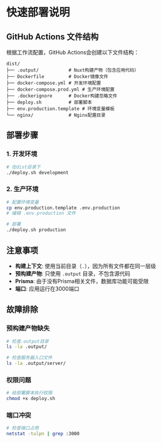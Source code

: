 # 快速部署说明

## GitHub Actions 文件结构

根据工作流配置，GitHub Actions会创建以下文件结构：

```
dist/
├── .output/           # Nuxt构建产物（包含应用代码）
├── Dockerfile         # Docker镜像文件
├── docker-compose.yml # 开发环境配置
├── docker-compose.prod.yml # 生产环境配置
├── .dockerignore      # Docker构建忽略文件
├── deploy.sh          # 部署脚本
├── env.production.template # 环境变量模板
└── nginx/             # Nginx配置目录
```

## 部署步骤

### 1. 开发环境
```bash
# 在dist目录下
./deploy.sh development
```

### 2. 生产环境
```bash
# 配置环境变量
cp env.production.template .env.production
# 编辑 .env.production 文件

# 部署
./deploy.sh production
```

## 注意事项

- **构建上下文**: 使用当前目录（`.`），因为所有文件都在同一层级
- **预构建产物**: 只使用 `.output` 目录，不包含源代码
- **Prisma**: 由于没有Prisma相关文件，数据库功能可能受限
- **端口**: 应用运行在3000端口

## 故障排除

### 预构建产物缺失
```bash
# 检查.output目录
ls -la .output/

# 检查服务器入口文件
ls -la .output/server/
```

### 权限问题
```bash
# 给部署脚本执行权限
chmod +x deploy.sh
```

### 端口冲突
```bash
# 检查端口占用
netstat -tulpn | grep :3000
```
